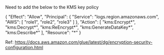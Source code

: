 Need to add the below to the KMS key policy 


{
       "Effect": "Allow",
       "Principal": { "Service": "logs.region.amazonaws.com",
       "AWS": [
                "role1",
                "role2",
                "role3"
             ] },
                    "Action": [
                           "kms:Encrypt*",
                           "kms:Decrypt*",
                           "kms:ReEncrypt*",
                           "kms:GenerateDataKey*",
                           "kms:Describe*"
                    ],
                    "Resource": "*"
}


Ref: https://docs.aws.amazon.com/glue/latest/dg/encryption-security-configuration.html
